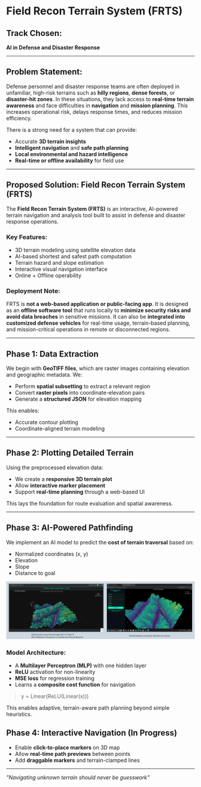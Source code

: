 # Field Recon Terrain System (FRTS)

## Track Chosen:
**AI in Defense and Disaster Response**

---

## Problem Statement:
Defense personnel and disaster response teams are often deployed in unfamiliar, high-risk terrains such as **hilly regions**, **dense forests**, or **disaster-hit zones**. In these situations, they lack access to **real-time terrain awareness** and face difficulties in **navigation** and **mission planning**. This increases operational risk, delays response times, and reduces mission efficiency.

There is a strong need for a system that can provide:
- Accurate **3D terrain insights**
- **Intelligent navigation** and **safe path planning**
- **Local environmental and hazard intelligence**
- **Real-time or offline availability** for field use

---

## Proposed Solution: Field Recon Terrain System (FRTS)

The **Field Recon Terrain System (FRTS)** is an interactive, AI-powered terrain navigation and analysis tool built to assist in defense and disaster response operations.

### Key Features:
- 3D terrain modeling using satellite elevation data
- AI-based shortest and safest path computation
- Terrain hazard and slope estimation
- Interactive visual navigation interface
- Online + Offline operability

### Deployment Note:
FRTS is **not a web-based application or public-facing app**. It is designed as an **offline software tool** that runs locally to **minimize security risks and avoid data breaches** in sensitive missions. It can also be **integrated into customized defense vehicles** for real-time usage, terrain-based planning, and mission-critical operations in remote or disconnected regions.

---

## Phase 1: Data Extraction
We begin with **GeoTIFF files**, which are raster images containing elevation and geographic metadata. We:

- Perform **spatial subsetting** to extract a relevant region
- Convert **raster pixels** into coordinate-elevation pairs
- Generate a **structured JSON** for elevation mapping

This enables:
- Accurate contour plotting
- Coordinate-aligned terrain modeling


---

## Phase 2: Plotting Detailed Terrain
Using the preprocessed elevation data:
- We create a **responsive 3D terrain plot**
- Allow **interactive marker placement**
- Support **real-time planning** through a web-based UI

This lays the foundation for route evaluation and spatial awareness.

---

## Phase 3: AI-Powered Pathfinding
We implement an AI model to predict the **cost of terrain traversal** based on:
- Normalized coordinates (x, y)
- Elevation
- Slope
- Distance to goal

![pics/"Optimal Path"](https://github.com/swrjks/Field-Recon-Terrain-System/blob/a60554a09f610f0ca024004d2b8486d5bdd96e40/pics/Optimal_path_ai.png)


### Model Architecture:
- A **Multilayer Perceptron (MLP)** with one hidden layer
- **ReLU** activation for non-linearity
- **MSE loss** for regression training
- Learns a **composite cost function** for navigation

> y = Linear(ReLU(Linear(x)))

This enables adaptive, terrain-aware path planning beyond simple heuristics.

## Phase 4: Interactive Navigation (In Progress)
- Enable **click-to-place markers** on 3D map
- Allow **real-time path previews** between points
- Add **draggable markers** and terrain-clamped lines

---
_"Navigating unknown terrain should never be guesswork"_
  
